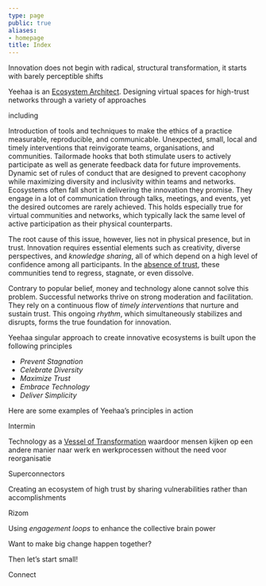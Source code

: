```yaml
---
type: page
public: true
aliases:
- homepage
title: Index
---
```


Innovation does not begin with radical, structural transformation, it starts with barely perceptible shifts


Yeehaa is an [Ecosystem Architect](../Ideas/Ecosystem%20Architecture.md). Designing virtual spaces for high-trust networks through a variety of approaches 

including

<Approach title="Value Driven Development">
	Introduction of tools and techniques to make the ethics of a practice measurable, reproducible, and communicable.
</Approach>
<Approach title="Vessel of Transformation">
	Unexpected, small, local and timely interventions that reinvigorate teams, organisations, and communities.
</Approach>
<Approach title="Engagement Loops">
	Tailormade hooks that both stimulate users to actively participate as well as generate feedback data for future improvements.
</Approach>
<Approach title="Organic Governance">
	Dynamic set of rules of conduct that are designed to prevent cacophony while maximizing diversity and inclusivity within teams and networks.
</Approach>
Ecosystems often fall short in delivering the innovation they promise. They engage in a lot of communication through talks, meetings, and events, yet the desired outcomes are rarely achieved. This holds especially true for virtual communities and networks, which typically lack the same level of active participation as their physical counterparts.

The root cause of this issue, however, lies not in physical presence, but in trust. Innovation requires essential elements such as creativity, diverse perspectives, and *knowledge sharing*, all of which depend on a high level of confidence among all participants. In the [absence of trust](../Posts/Fundamentals%20of%20Trust.md), these communities tend to regress, stagnate, or even dissolve.

Contrary to popular belief, money and technology alone cannot solve this problem. Successful networks thrive on strong moderation and facilitation. They rely on a continuous flow of *timely interventions* that nurture and sustain trust. This ongoing *rhythm*, which simultaneously stabilizes and disrupts, forms the true foundation for innovation.


Yeehaa singular approach to create innovative ecosystems is built upon the following principles

* *Prevent Stagnation*
* *Celebrate Diversity*
* *Maximize Trust*
* *Embrace Technology*
* *Deliver Simplicity*


Here are some examples of Yeehaa’s principles in action

Intermin

Technology as a [Vessel of Transformation](../Ideas/Vessel%20of%20Transformation.md) waardoor mensen kijken op een andere manier naar werk en werkprocessen without the need voor reorganisatie

Superconnectors

Creating an ecosystem of high trust by sharing vulnerabilities rather than accomplishments

Rizom

Using *engagement loops* to enhance the collective brain power


Want to make big change happen together?

Then let’s start small!

Connect
